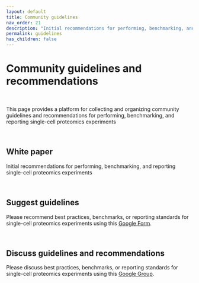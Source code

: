 ```yaml
---
layout: default
title: Community guidelines
nav_order: 21
description: "Initial recommendations for performing, benchmarking, and reporting single-cell proteomics experiments"
permalink: guidelines
has_children: false
---
```



# Community guidelines and recommendations

&nbsp;

This page provides a platform for collecting and organizing community guidelines and recommendations for performing, benchmarking, and reporting single-cell proteomics experiments

&nbsp;

## White paper
Initial recommendations for performing, benchmarking, and reporting single-cell proteomics experiments

&nbsp;

## Suggest guidelines
Please recommend best practices, benchmarks, or reporting standards for single-cell proteomics experiments using this [Google Form](https://forms.gle/STQAgqmkZUX82U3A6).


&nbsp;


## Discuss guidelines and recommendations
Please discuss best practices, benchmarks, or reporting standards for single-cell proteomics experiments using this [Google Group](https://groups.google.com/g/single_cell_proteomics).


&nbsp;


&nbsp;

